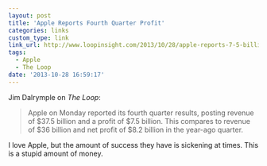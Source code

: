 ```yaml
---
layout: post
title: 'Apple Reports Fourth Quarter Profit'
categories: links
custom_type: link
link_url: http://www.loopinsight.com/2013/10/28/apple-reports-7-5-billion-fourth-quarter-profit/
tags:
  - Apple
  - The Loop
date: '2013-10-28 16:59:17'
---
```

Jim Dalrymple on *The Loop*:

>Apple on Monday reported its fourth quarter results, posting revenue of $37.5 billion and a profit of $7.5 billion. This compares to revenue of $36 billion and net profit of $8.2 billion in the year-ago quarter.

I love Apple, but the amount of success they have is sickening at times. This is a stupid amount of money.